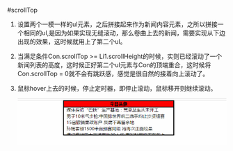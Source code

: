 #scrollTop

1. 设置两个一模一样的ul元素，之后拼接起来作为新闻内容元素，之所以拼接一个相同的ul,是因为如果实现无缝滚动，那么卷曲上去的新闻，需要实现从下边出现的效果，这时候就用上了第二个ul。

2. 当满足条件Con.scrollTop >= Li1.scrollHeight的时候，实则已经滚动了一个新闻列表的高度，这时候正好第二个ul元素与Con的顶端重合，这时候将Con.scrollTop = 0就不会有跳跃感，感觉是很自然的接着向上滚动了。

3. 鼠标hover上去的时候，停止定时器，即停止滚动，鼠标移开则继续滚动。

   ![scrollTop](./scrollTop.gif)

